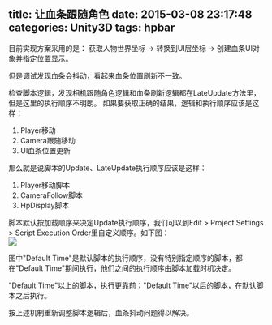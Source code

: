 title: 让血条跟随角色
date: 2015-03-08 23:17:48
categories: Unity3D
tags: hpbar
---
目前实现方案采用的是： 获取人物世界坐标 -> 转换到UI层坐标 -> 创建血条UI对象并指定位置显示。

但是调试发现血条会抖动，看起来血条位置刷新不一致。

检查脚本逻辑，发现相机跟随角色逻辑和血条刷新逻辑都在LateUpdate方法里，但是这里的执行顺序不明朗。
如果要获取正确的结果，逻辑和执行顺序应该是这样：  
1. Player移动  
2. Camera跟随移动  
3. UI血条位置更新  

那么就是说脚本的Update、LateUpdate执行顺序应该是这样：  
1. Player移动脚本  
2. CameraFollow脚本  
3. HpDisplay脚本  

脚本默认按加载顺序来决定Update执行顺序，我们可以到Edit > Project Settings > Script Execution Order里自定义顺序。如下图：  
![](images/4.png)

图中"Default Time"是默认脚本的执行顺序，没有特别指定顺序的脚本，都在"Default Time"期间执行，他们之间的执行顺序由脚本加载时机决定。

"Default Time"以上的脚本，执行更靠前；"Default Time"以后的脚本，在默认脚本之后执行。

按上述机制重新调整脚本逻辑后，血条抖动问题得以解决。